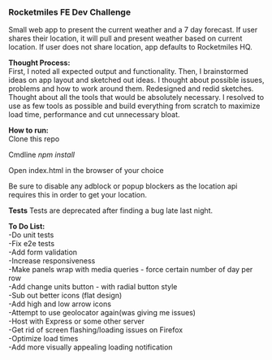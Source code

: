 <b><h3>Rocketmiles FE Dev Challenge</h3></b>
Small web app to present the current weather and a 7 day forecast. If user shares their location, it will pull and present weather based on current location. If user does not share location, app defaults to Rocketmiles HQ.

<b>Thought Process:</b><br>
First, I noted all expected output and functionality. Then, I brainstormed ideas on app layout and sketched out ideas. I thought about possible issues, problems and how to work around them. Redesigned and redid sketches. Thought about all the tools that would be absolutely necessary. I resolved to use as few tools as possible and build everything from scratch to maximize load time, performance and cut unnecessary bloat.

<b>How to run:</b><br>
Clone this repo

Cmdline
<i>npm install</i>

Open index.html in the browser of your choice

Be sure to disable any adblock or popup blockers as the location api requires this in order to get your location.

<b>Tests</b>
Tests are deprecated after finding a bug late last night.

<b>To Do List:</b><br>
-Do unit tests<br>
-Fix e2e tests<br>
-Add form validation<br>
-Increase responsiveness<br>
-Make panels wrap with media queries - force certain number of day per row<br>
-Add change units button - with radial button style<br>
-Sub out better icons (flat design)<br>
-Add high and low arrow icons<br>
-Attempt to use geolocator again(was giving me issues)<br>
-Host with Express or some other server<br>
-Get rid of screen flashing/loading issues on Firefox<br>
-Optimize load times<br>
-Add more visually appealing loading notification
